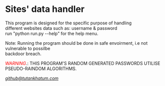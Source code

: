 Sites' data handler
===================
This program is designed for the specific purpose of handling  
different websites data such as: username & password  
run "python run.py --help" for the help menu.


Note: Running the program should be done in safe envoirment, i.e not vulnerable to possilbe  
backdoor breach.


<span style="color:RED">*WARNING*</span>.: THIS PROGRAM'S RANDOM GENERATED PASSWORDS UTILISE  
PSEUDO-RAINDOM ALGORITHMS.

_*github@tutankhatum.com*_
